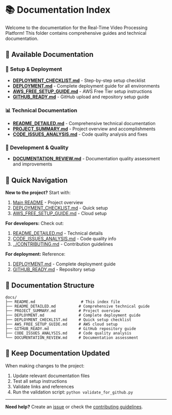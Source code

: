 # 📚 Documentation Index

Welcome to the documentation for the Real-Time Video Processing Platform! This folder contains comprehensive guides and technical documentation.

## 📖 Available Documentation

### 🚀 **Setup & Deployment**
- **[DEPLOYMENT_CHECKLIST.md](DEPLOYMENT_CHECKLIST.md)** - Step-by-step setup checklist
- **[DEPLOYMENT.md](DEPLOYMENT.md)** - Complete deployment guide for all environments
- **[AWS_FREE_SETUP_GUIDE.md](AWS_FREE_SETUP_GUIDE.md)** - AWS Free Tier setup instructions
- **[GITHUB_READY.md](GITHUB_READY.md)** - GitHub upload and repository setup guide

### 📊 **Technical Documentation**
- **[README_DETAILED.md](README_DETAILED.md)** - Comprehensive technical documentation
- **[PROJECT_SUMMARY.md](PROJECT_SUMMARY.md)** - Project overview and accomplishments
- **[CODE_ISSUES_ANALYSIS.md](CODE_ISSUES_ANALYSIS.md)** - Code quality analysis and fixes

### 📝 **Development & Quality**
- **[DOCUMENTATION_REVIEW.md](DOCUMENTATION_REVIEW.md)** - Documentation quality assessment and improvements

## 🎯 Quick Navigation

**New to the project?** Start with:
1. [Main README](../README.md) - Project overview
2. [DEPLOYMENT_CHECKLIST.md](DEPLOYMENT_CHECKLIST.md) - Quick setup
3. [AWS_FREE_SETUP_GUIDE.md](AWS_FREE_SETUP_GUIDE.md) - Cloud setup

**For developers:** Check out:
1. [README_DETAILED.md](README_DETAILED.md) - Technical details
2. [CODE_ISSUES_ANALYSIS.md](CODE_ISSUES_ANALYSIS.md) - Code quality info
3. [../CONTRIBUTING.md](../CONTRIBUTING.md) - Contribution guidelines

**For deployment:** Reference:
1. [DEPLOYMENT.md](DEPLOYMENT.md) - Complete deployment guide
2. [GITHUB_READY.md](GITHUB_READY.md) - Repository setup

## 📁 Documentation Structure

```
docs/
├── README.md                    # This index file
├── README_DETAILED.md          # Comprehensive technical guide
├── PROJECT_SUMMARY.md          # Project overview
├── DEPLOYMENT.md               # Complete deployment guide
├── DEPLOYMENT_CHECKLIST.md     # Quick setup checklist
├── AWS_FREE_SETUP_GUIDE.md     # AWS cloud setup
├── GITHUB_READY.md             # GitHub repository guide
├── CODE_ISSUES_ANALYSIS.md     # Code quality analysis
└── DOCUMENTATION_REVIEW.md     # Documentation assessment
```

## 🔄 Keep Documentation Updated

When making changes to the project:
1. Update relevant documentation files
2. Test all setup instructions
3. Validate links and references
4. Run the validation script: `python validate_for_github.py`

---

**Need help?** Create an [issue](https://github.com/AtharvaMohite07/Real-Time-Video-Processing/issues) or check the [contributing guidelines](../CONTRIBUTING.md).
